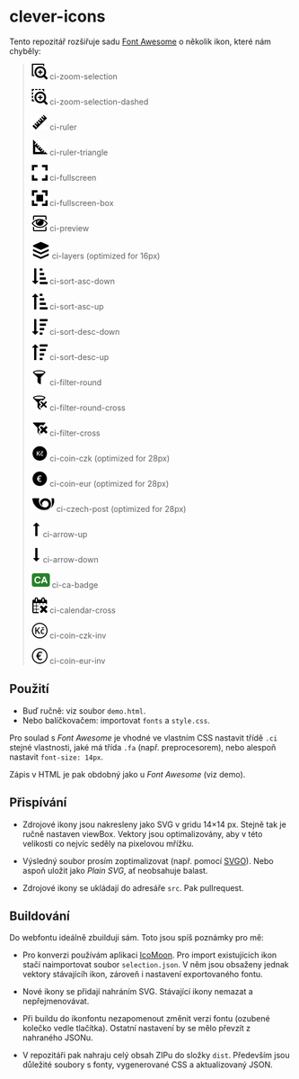 # clever-icons

Tento repozitář rozšiřuje sadu [Font Awesome](https://fontawesome.com/v4.7.0/icons/) o několik ikon, které nám chyběly:

> ![zoom-selection](https://raw.githubusercontent.com/CleverMaps/clever-icons/master/src/zoom-selection.svg?sanitize=true) ci-zoom-selection
>
> ![zoom-selection-dashed](https://raw.githubusercontent.com/CleverMaps/clever-icons/master/src/zoom-selection-dashed.svg?sanitize=true) ci-zoom-selection-dashed
>
> ![ruler](https://raw.githubusercontent.com/CleverMaps/clever-icons/master/src/ruler.svg?sanitize=true) ci-ruler
>
> ![ruler-triangle](https://raw.githubusercontent.com/CleverMaps/clever-icons/master/src/ruler-triangle.svg?sanitize=true) ci-ruler-triangle
>
> ![fullscreen](https://raw.githubusercontent.com/CleverMaps/clever-icons/master/src/fullscreen.svg?sanitize=true) ci-fullscreen
>
> ![fullscreen-box](https://raw.githubusercontent.com/CleverMaps/clever-icons/master/src/fullscreen-box.svg?sanitize=true) ci-fullscreen-box
>
> ![preview](https://raw.githubusercontent.com/CleverMaps/clever-icons/master/src/preview.svg?sanitize=true) ci-preview
>
> ![layers](https://raw.githubusercontent.com/CleverMaps/clever-icons/master/src/layers.svg?sanitize=true) ci-layers (optimized for 16px)
>
> ![sort-asc-down](https://raw.githubusercontent.com/CleverMaps/clever-icons/master/src/sort-asc-down.svg?sanitize=true) ci-sort-asc-down
>
> ![sort-asc-up](https://raw.githubusercontent.com/CleverMaps/clever-icons/master/src/sort-asc-up.svg?sanitize=true) ci-sort-asc-up
>
> ![sort-desc-down](https://raw.githubusercontent.com/CleverMaps/clever-icons/master/src/sort-desc-down.svg?sanitize=true) ci-sort-desc-down
>
> ![sort-desc-up](https://raw.githubusercontent.com/CleverMaps/clever-icons/master/src/sort-desc-up.svg?sanitize=true) ci-sort-desc-up
>
> ![filter-round](https://raw.githubusercontent.com/CleverMaps/clever-icons/master/src/filter-round.svg?sanitize=true) ci-filter-round
>
> ![filter-round-cross](https://raw.githubusercontent.com/CleverMaps/clever-icons/master/src/filter-round-cross.svg?sanitize=true) ci-filter-round-cross
>
> ![filter-cross](https://raw.githubusercontent.com/CleverMaps/clever-icons/master/src/filter-cross.svg?sanitize=true) ci-filter-cross
>
> ![coin-czk](https://raw.githubusercontent.com/CleverMaps/clever-icons/master/src/coin-czk.svg?sanitize=true) ci-coin-czk (optimized for 28px)
>
> ![coin-eur](https://raw.githubusercontent.com/CleverMaps/clever-icons/master/src/coin-eur.svg?sanitize=true) ci-coin-eur (optimized for 28px)
>
> ![czech-post](https://raw.githubusercontent.com/CleverMaps/clever-icons/master/src/czech-post.svg?sanitize=true) ci-czech-post (optimized for 28px)
>
> ![arrow-up](https://raw.githubusercontent.com/CleverMaps/clever-icons/master/src/arrow-up.svg?sanitize=true) ci-arrow-up
>
> ![arrow-down](https://raw.githubusercontent.com/CleverMaps/clever-icons/master/src/arrow-down.svg?sanitize=true) ci-arrow-down
>
> ![ca-badge](https://raw.githubusercontent.com/CleverMaps/clever-icons/master/src/ca-badge.svg?sanitize=true) ci-ca-badge
>
> ![calendar-cross](https://raw.githubusercontent.com/CleverMaps/clever-icons/master/src/calendar-cross.svg?sanitize=true) ci-calendar-cross
>
> ![coin-czk-inv](https://raw.githubusercontent.com/CleverMaps/clever-icons/master/src/coin-czk-inv.svg?sanitize=true) ci-coin-czk-inv
>
> ![coin-eur-inv](https://raw.githubusercontent.com/CleverMaps/clever-icons/master/src/coin-eur-inv.svg?sanitize=true) ci-coin-eur-inv

## Použití

* Buď ručně: viz soubor `demo.html`.
* Nebo balíčkovačem: importovat `fonts` a `style.css`.

Pro soulad s _Font Awesome_ je vhodné ve vlastním CSS nastavit třídě `.ci` stejné vlastnosti, jaké má třída `.fa` (např. preprocesorem), nebo alespoň nastavit `font-size: 14px`.

Zápis v HTML je pak obdobný jako u _Font Awesome_ (viz demo).

## Přispívání

* Zdrojové ikony jsou nakresleny jako SVG v gridu 14×14 px. Stejně tak je ručně nastaven viewBox. Vektory jsou optimalizovány, aby v této velikosti co nejvíc seděly na pixelovou mřížku.

* Výsledný soubor prosím zoptimalizovat (např. pomocí [SVGO](https://jakearchibald.github.io/svgomg/)). Nebo aspoň uložit jako _Plain SVG_, ať neobsahuje balast.

* Zdrojové ikony se ukládají do adresáře `src`. Pak pullrequest.

## Buildování

Do webfontu ideálně zbuilduji sám. Toto jsou spíš poznámky pro mě:

* Pro konverzi používám aplikaci [IcoMoon](https://icomoon.io/app/). Pro import existujících ikon stačí naimportovat soubor `selection.json`. V něm jsou obsaženy jednak vektory stávajícíh ikon, zároveň i nastavení exportovaného fontu.

* Nové ikony se přidají nahráním SVG. Stávající ikony nemazat a nepřejmenovávat.

* Při buildu do ikonfontu nezapomenout změnit verzi fontu (ozubené kolečko vedle tlačítka). Ostatní nastavení by se mělo převzít z nahraného JSONu.

* V repozitáři pak nahraju celý obsah ZIPu do složky `dist`. Především jsou důležité soubory s fonty, vygenerované CSS a aktualizovaný JSON.